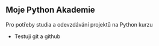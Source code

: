 ## Moje Python Akademie
Pro potřeby studia a odevzdávání projektů na Python kurzu

- Testuji git a github
